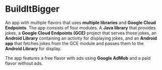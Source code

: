 # BuildItBigger

An app with multiple flavors that uses **multiple libraries** and **Google Cloud Endpoints**. 
The app consists of four modules. A **Java library** that provides jokes, a **Google Cloud 
Endpoints (GCE)** project that serves those jokes, an **Android Library** containing an
activity for displaying jokes, and an **Android app** that fetches jokes from the
GCE module and passes them to the **Android Library** for display.

The app features a free flavor with ads using **Google AdMob** and a paid flavor without ads.
